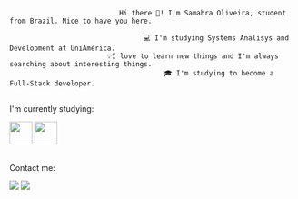                                Hi there 👋! I'm Samahra Oliveira, student from Brazil. Nice to have you here.

                                     💻 I'm studying Systems Analisys and Development at UniAmérica.
                            💡I love to learn new things and I'm always searching about interesting things.
                                          🎓 I'm studying to become a Full-Stack developer.



## 
I'm currently studying:

<img src="https://cdn.jsdelivr.net/gh/devicons/devicon/icons/java/java-original.svg" width="40" height="40" />  <img src="https://cdn.jsdelivr.net/gh/devicons/devicon/icons/javascript/javascript-original.svg" width="40" height="40" />


## 
Contact me:

<a href = "mailto:samahraoliveira1605@gmail.com"><img src="https://img.shields.io/badge/Gmail-D14836?style=for-the-badge&logo=gmail&logoColor=white" target="_blank"></a>
<a href="[https://www.linkedin.com/in/samahra-oliveira](https://www.linkedin.com/in/samahra-oliveira-28b6ba263/)" target="_blank"><img src="https://img.shields.io/badge/-LinkedIn-%230077B5?style=for-the-badge&logo=linkedin&logoColor=white" target="_blank"></a>   


